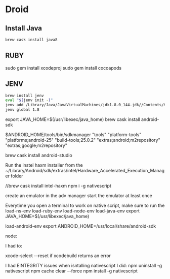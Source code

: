 # Droid

## Install Java

``` bash
brew cask install java8
```

## RUBY
sudo gem install xcodeproj
sudo gem install cocoapods


## JENV

``` bash
brew install jenv
eval "$(jenv init -)"
jenv add /Library/Java/JavaVirtualMachines/jdk1.8.0_144.jdk//Contents/Home
jenv global 1.8
```

export JAVA_HOME=$(/usr/libexec/java_home)
brew cask install android-sdk

$ANDROID_HOME/tools/bin/sdkmanager "tools" "platform-tools" "platforms;android-25" "build-tools;25.0.2" "extras;android;m2repository" "extras;google;m2repository"

brew cask install android-studio

Run the instel haxm installer from the ~/Library/Android/sdk/extras/intel/Hardware_Accelerated_Execution_Manager folder


//brew cask install intel-haxm
npm i -g nativescript

create an emulator in the adv manager
start the emulator at least once

Everytime you open a terminal to work on native script, make sure to run
the load-ns-env
  load-ruby-env
  load-node-env
  load-java-env
    export JAVA_HOME=$(/usr/libexec/java_home)

  load-android-env
    export ANDROID_HOME=/usr/local/share/android-sdk
  

node:

I had to:
  
  xcode-select --reset if xcodebuild returns an error
  
I had EINTEGRITY issues when isntalling nativescript
  I did:
    npm uninstall -g nativescript
    npm cache clear --force
    npm install -g nativescript
    